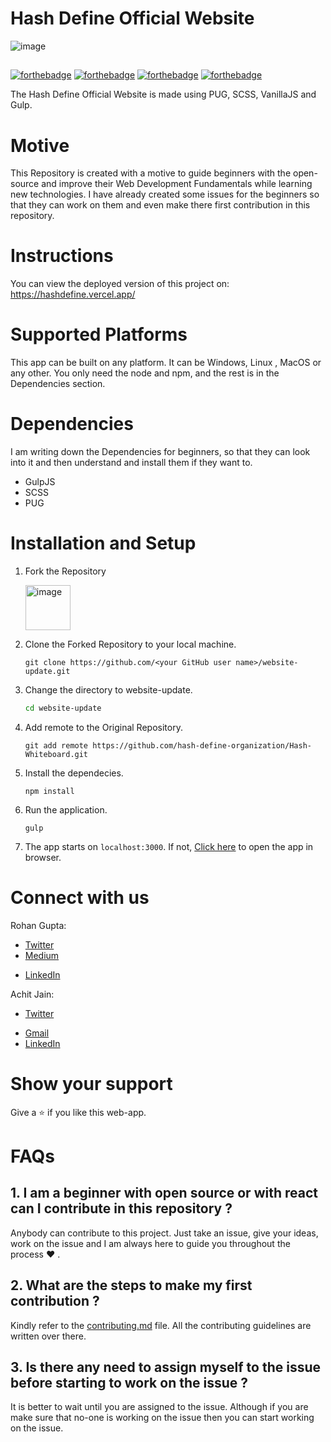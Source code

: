 # Hash Define Official Website

![image](https://user-images.githubusercontent.com/44137933/155759377-2a7d1725-1bdb-4316-b530-b177bcec03cc.png)


<!-- ![image](https://user-images.githubusercontent.com/71627983/151830403-a00d5cf5-9908-4e50-8b01-66cffb75053e.png) -->
<!-- ![image](https://user-images.githubusercontent.com/71627983/151713554-68535167-892e-4021-b42b-874bf23d41b3.png) -->


##
[![forthebadge](https://forthebadge.com/images/badges/open-source.svg)](https://forthebadge.com) [![forthebadge](https://forthebadge.com/images/badges/built-with-love.svg)](https://forthebadge.com)    [![forthebadge](https://forthebadge.com/images/badges/made-with-crayons.svg)](https://forthebadge.com)    [![forthebadge](https://forthebadge.com/images/badges/made-with-javascript.svg)](https://forthebadge.com)

The Hash Define Official Website is made using PUG, SCSS, VanillaJS and Gulp.

# Motive

This Repository is created with a motive to guide beginners with the open-source and improve their Web Development Fundamentals while learning new technologies. I have already created some issues for the beginners so that they can work on them and even make there first contribution in this repository.

# Instructions

You can view the deployed version of this project on: https://hashdefine.vercel.app/

# Supported Platforms

This app can be built on any platform. It can be Windows, Linux , MacOS or any other. You only need the node and npm, and the rest is in the Dependencies section.

# Dependencies

I am writing down the Dependencies for beginners, so that they can look into it and then understand and install them if they want to.

* GulpJS
* SCSS
* PUG

# Installation and Setup

1. Fork the Repository

	<img width="72" alt="image" src="https://user-images.githubusercontent.com/71627983/151713658-7e9576d0-f373-4e6a-a60a-e3d58b3b38c8.png">

2. Clone the Forked Repository to your local machine.
	```
	git clone https://github.com/<your GitHub user name>/website-update.git
	```

3. Change the directory to website-update.
	```bash
	cd website-update
	```

4. Add remote to the Original Repository.
	```
	git add remote https://github.com/hash-define-organization/Hash-Whiteboard.git
	```

5. Install the dependecies.
	```node
	npm install
	```

6. Run the application.
	```node
	gulp
	```

7. The app starts on `localhost:3000`. If not, [Click here](http://localhost:3000) to open the app in browser.

# Connect with us

Rohan Gupta:
* [Twitter](https://twitter.com/WINOFFRG)
* [Medium](https://winoffrg.medium.com/)
<!-- * [Gmail](dhairyabahl5@gmail.com) -->
* [LinkedIn](https://www.linkedin.com/in/winoffrg/)

Achit Jain: 
* [Twitter](https://twitter.com/j_achit)
<!-- * [Medium](https://medium.com/@dhairyabahl5) -->
* [Gmail](ajain2801@gmail.com)
* [LinkedIn](https://www.linkedin.com/in/achitj)

# Show your support

Give a ⭐ if you like this web-app.

# FAQs

## 1. I am a beginner with open source or with react can I contribute in this repository ?
Anybody can contribute to this project. Just take an issue, give your ideas, work on the issue and I am always here to guide you throughout the process ❤ .

## 2. What are the steps to make my first contribution ?
Kindly refer to the [contributing.md](/contributing.md) file. All the contributing guidelines are written over there.

## 3. Is there any need to assign myself to the issue before starting to work on the issue ?
It is better to wait until you are assigned to the issue. Although if you are make sure that no-one is working on the issue then you can start working on the issue.
